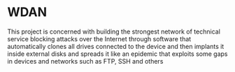 # WDAN
This project is concerned with building the strongest network of technical service blocking attacks over the Internet through software that automatically clones all drives connected to the device and then implants it inside external disks and spreads it like an epidemic that exploits some gaps in devices and networks such as FTP, SSH and others
